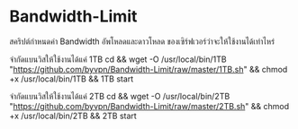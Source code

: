 # Bandwidth-Limit
สคริปต์กำหนดค่า Bandwidth อัพโหลดและดาวโหลด ของเซิร์ฟเวอร์ว่าจะให้ใช้งานได้เท่าไหร่

จำกัดแบนวิสให้ใช้งานได้แค่ 1TB
cd && wget -O /usr/local/bin/1TB "https://github.com/byvpn/Bandwidth-Limit/raw/master/1TB.sh" && chmod +x /usr/local/bin/1TB && 1TB start

จำกัดแบนวิสให้ใช้งานได้แค่ 2TB
cd && wget -O /usr/local/bin/2TB "https://github.com/byvpn/Bandwidth-Limit/raw/master/2TB.sh" && chmod +x /usr/local/bin/2TB && 2TB start

